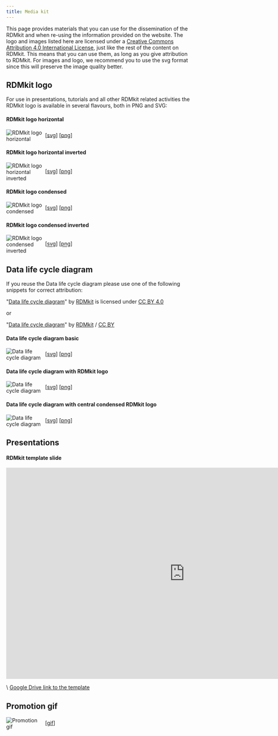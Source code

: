```yaml
---
title: Media kit
---
```


This page provides materials that you can use for the dissemination of the RDMkit and when re-using the information provided on the website. The logo and images listed here are licensed under a [Creative Commons Attribution 4.0 International License](https://creativecommons.org/licenses/by/4.0/), just like the rest of the content on RDMkit. This means that you can use them, as long as you give attribution to RDMkit. For images and logo, we recommend you to use the svg format since this will preserve the image quality better.

## RDMkit logo

For use in presentations, tutorials and all other RDMkit related activities the RDMkit logo is available in several flavours, both in PNG and SVG:

#### RDMkit logo horizontal

<p>
  <img src="{{ 'assets/img/RDMkit_logo.svg' | relative_url }}" class="m-2 bg-white p-2 rounded" style="max-width: 20%; max-height: 5em; vertical-align: middle" alt="RDMkit logo horizontal" /> 
    [<a href="{{ 'assets/img/RDMkit_logo.svg' | relative_url }}">svg</a>]
    [<a href="{{ 'assets/img/RDMkit_logo.png' | relative_url }}">png</a>]
</p>

#### RDMkit logo horizontal inverted

<p>
  <img src="{{ 'assets/img/RDMkit_logo_inverted.svg' | relative_url }}" class="m-2 bg-dark p-2 rounded" style="max-width: 20%; max-height: 5em; vertical-align: middle" alt="RDMkit logo horizontal inverted" />
    [<a href="{{ 'assets/img/RDMkit_logo_inverted.svg' | relative_url }}">svg</a>]
    [<a href="{{ 'assets/img/RDMkit_logo_inverted.png' | relative_url }}">png</a>]
</p>

#### RDMkit logo condensed

<p>
  <img src="{{ 'assets/img/RDMkit_logo_condensed.svg' | relative_url }}" class="m-2 bg-white p-2 rounded" style="max-width: 20%; max-height: 5em; vertical-align: middle" alt="RDMkit logo condensed" />
    [<a href="{{ 'assets/img/RDMkit_logo_condensed.svg' | relative_url }}">svg</a>]
    [<a href="{{ 'assets/img/RDMkit_logo_condensed.png' | relative_url }}">png</a>]
</p>

#### RDMkit logo condensed inverted

<p>
  <img src="{{ 'assets/img/RDMkit_logo_condensed_inverted.svg' | relative_url }}" class="m-2 bg-dark p-2 rounded" style="max-width: 20%; max-height: 5em; vertical-align: middle" alt="RDMkit logo condensed inverted" />
    [<a href="{{ 'assets/img/RDMkit_logo_condensed_inverted.svg' | relative_url }}">svg</a>]
    [<a href="{{ 'assets/img/RDMkit_logo_condensed_inverted.png' | relative_url }}">png</a>]
</p>

## Data life cycle diagram

If you reuse the Data life cycle diagram please use one of the following snippets for correct attribution:

<div class="card bg-light my-4">
  <div class="card-body">
    <p class="card-text">"<a href="https://rdmkit.elixir-europe.org/media_kit">Data life cycle diagram</a>" by <a href="https://rdmkit.elixir-europe.org">RDMkit</a> is licensed under <a href="https://creativecommons.org/licenses/by/4.0/">CC BY 4.0</a></p>
  </div>
</div>

or

<div class="card bg-light my-4">
  <div class="card-body">
    <p class="card-text">"<a href="https://rdmkit.elixir-europe.org/media_kit">Data life cycle diagram</a>" by <a href="https://rdmkit.elixir-europe.org">RDMkit</a> / <a href="https://creativecommons.org/licenses/by/4.0/">CC BY</a></p>
  </div>
</div>


#### Data life cycle diagram basic

<p>
  <img src="{{ 'images/data_life_cycle.svg' | relative_url }}" class="m-2" style="max-width: 20%; max-height: 15em; vertical-align: middle" alt="Data life cycle diagram" />
    [<a href="{{ 'images/data_life_cycle.svg' | relative_url }}">svg</a>]
    [<a href="{{ 'images/data_life_cycle.png' | relative_url }}">png</a>]
</p>

#### Data life cycle diagram with RDMkit logo

<p>
  <img src="{{ 'images/data_life_cycle_9.svg' | relative_url }}" class="m-2" style="max-width: 20%; max-height: 15em; vertical-align: middle" alt="Data life cycle diagram" />
    [<a href="{{ 'images/data_life_cycle_9.svg' | relative_url }}">svg</a>]
    [<a href="{{ 'images/data_life_cycle_9.png' | relative_url }}">png</a>]
</p>

#### Data life cycle diagram with central condensed RDMkit logo

<p>
  <img src="{{ 'images/data_life_cycle_3.svg' | relative_url }}" class="m-2" style="max-width: 20%; max-height: 15em; vertical-align: middle" alt="Data life cycle diagram" />
    [<a href="{{ 'images/data_life_cycle_3.svg' | relative_url }}">svg</a>]
    [<a href="{{ 'images/data_life_cycle_3.png' | relative_url }}">png</a>]
</p>

## Presentations

#### RDMkit template slide
<div class="ratio ratio-16x9">
<iframe src="https://docs.google.com/presentation/d/e/2PACX-1vRuJurLY3btKaQQsQlxSpFcMy3C6oFSKBt-VW2Xu1hwRR7wvEQGqglvAxoohVOnUg/embed?start=false&loop=false&delayms=3000" frameborder="0" width="960" height="569"  allowfullscreen="true" mozallowfullscreen="true" webkitallowfullscreen="true"></iframe>
</div>

\\
[Google Drive link to the template](https://docs.google.com/presentation/d/19M-oKsY10FdudVL4gcyfaMAFMq3pTfEv/edit#slide=id.p1)


## Promotion gif

<p>
  <img src="{{ 'images/RDMkit_square_small.gif' | relative_url }}" class="m-2" style="max-width: 20%; max-height: 15em; vertical-align: middle" alt="Promotion gif" />
    [<a href="{{ 'images/RDMkit_square_small.gif' | relative_url }}">gif</a>]
</p>
